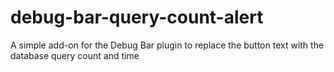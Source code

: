 debug-bar-query-count-alert
===========================

A simple add-on for the Debug Bar plugin to replace the button text with the database query count and time
